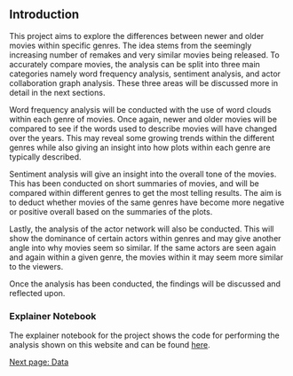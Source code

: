 
## Introduction

This project aims to explore the differences between newer and older movies within specific genres. The idea stems from the seemingly increasing number of remakes and very similar movies being released. To accurately compare movies, the analysis can be split into three main categories namely word frequency analysis, sentiment analysis, and actor collaboration graph analysis. These three areas will be discussed more in detail in the next sections.

Word frequency analysis will be conducted with the use of word clouds within each genre of movies. Once again, newer and older movies will be compared to see if the words used to describe movies will have changed over the years. This may reveal some growing trends within the different genres while also giving an insight into how plots within each genre are typically described.

Sentiment analysis will give an insight into the overall tone of the movies. This has been conducted on short summaries of movies, and will be compared within different genres to get the most telling results. The aim is to deduct whether movies of the same genres have become more negative or positive overall based on the summaries of the plots.

Lastly, the analysis of the actor network will also be conducted. This will show the dominance of certain actors within genres and may give another angle into why movies seem so similar. If the same actors are seen again and again within a given genre, the movies within it may seem more similar to the viewers.

Once the analysis has been conducted, the findings will be discussed and reflected upon.

### Explainer Notebook

The explainer notebook for the project shows the code for performing the analysis shown on this website and can be found [here](https://nbviewer.jupyter.org/github/MBJohansen/Social-Graphs-Project/blob/master/Project.ipynb).

[Next page: Data](data.md)
